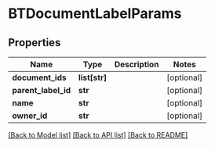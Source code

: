 # BTDocumentLabelParams

## Properties
Name | Type | Description | Notes
------------ | ------------- | ------------- | -------------
**document_ids** | **list[str]** |  | [optional] 
**parent_label_id** | **str** |  | [optional] 
**name** | **str** |  | [optional] 
**owner_id** | **str** |  | [optional] 

[[Back to Model list]](../README.md#documentation-for-models) [[Back to API list]](../README.md#documentation-for-api-endpoints) [[Back to README]](../README.md)


